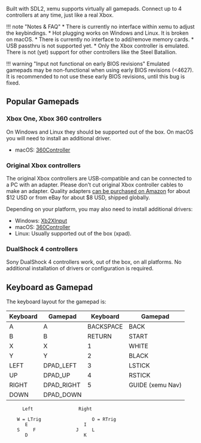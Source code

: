 Built with SDL2, xemu supports virtually all gamepads. Connect up to 4
controllers at any time, just like a real Xbox.

!!! note "Notes & FAQ"
    * There is currently no interface within xemu to adjust the keybindings.
    * Hot plugging works on Windows and Linux. It is broken on macOS.
    * There is currently no interface to add/remove memory cards.
    * USB passthru is not supported yet.
    * Only the Xbox controller is emulated. There is not (yet) support for other controllers like the Steel Batallion.

!!! warning "Input not functional on early BIOS revisions"
    Emulated gamepads may be non-functional when using early BIOS revisions
    (<4627). It is recommended to not use these early BIOS revisions,
    until this bug is fixed.


## Popular Gamepads

### Xbox One, Xbox 360 controllers

On Windows and Linux they should be supported out of the box. On macOS you will
need to install an additional driver.

* macOS: [360Controller](https://github.com/360Controller/360Controller)

### Original Xbox controllers

The original Xbox controllers are USB-compatible and can be connected to a PC
with an adapter. Please don't cut original Xbox controller cables to make an
adapter. Quality adapters [can be purchased on Amazon](https://www.amazon.com/Mcbazel-Replacement-Xbox-Controller-Adapter-Microsoft/dp/B000RT2868)
for about $12 USD or from eBay for about $8 USD, shipped globally.

Depending on your platform, you may also need to install additional drivers:

* Windows: [Xb2XInput](https://github.com/emoose/Xb2XInput)
* macOS: [360Controller](https://github.com/360Controller/360Controller)
* Linux: Usually supported out of the box (xpad).

### DualShock 4 controllers

Sony DualShock 4 controllers work, out of the box, on all platforms. No
additional installation of drivers or configuration is required.

## Keyboard as Gamepad

The keyboard layout for the gamepad is:

| Keyboard  | Gamepad       | Keyboard  | Gamepad       |
|-----------|---------------|-----------|---------------|
| A         | A             | BACKSPACE | BACK          |
| B         | B             | RETURN    | START         |
| X         | X             | 1         | WHITE         |
| Y         | Y             | 2         | BLACK         |
| LEFT      | DPAD_LEFT     | 3         | LSTICK        |
| UP        | DPAD_UP       | 4         | RSTICK        |
| RIGHT     | DPAD_RIGHT    | 5         | GUIDE (xemu Nav) |
| DOWN      | DPAD_DOWN     |           |               |

```
      Left                 Right

    W = LTrig                   O = RTrig
       E                     I
    S     F               J     L
       D                     K
```
